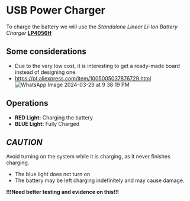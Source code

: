 # USB Power Charger
To charge the battery we will use the _Standalone Linear Li-Ion Battery Charger_ **[LP4056H](https://pdf1.alldatasheet.com/datasheet-pdf/view/1244036/POWER/LP4056H.html)**

## Some considerations
- Due to the very low cost, it is interesting to get a ready-made board instead of designing one.
- https://pt.aliexpress.com/item/1005005037876729.html
![WhatsApp Image 2024-03-29 at 9 38 19 PM](https://github.com/Vininess/USB-Charger-to-2x-AA-batteries/assets/35041490/e1a75315-ccf7-4bc2-9f5b-087796a2d97b)

## Operations
- **RED Light:** Charging the battery
- **BLUE Light:** Fully Charged

## _CAUTION_
Avoid turning on the system while it is charging, as it never finishes charging.
- The blue light does not turn on
- The battery may be left charging indefinitely and may cause damage.

**!!!Need better testing and evidence on this!!!**

